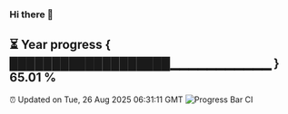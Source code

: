 ### Hi there 👋
⏳ Year progress { ███████████████████▁▁▁▁▁▁▁▁▁▁▁ } 65.01 %
---
⏰ Updated on Tue, 26 Aug 2025 06:31:11 GMT
![Progress Bar CI](https://github.com/liununu/liununu/workflows/Progress%20Bar%20CI/badge.svg)

